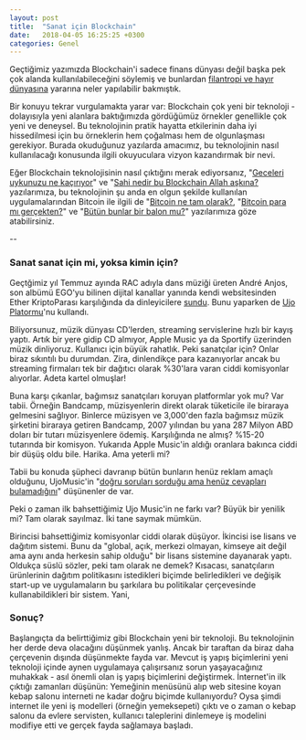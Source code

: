 ```yaml
---
layout: post
title:  "Sanat için Blockchain"
date:   2018-04-05 16:25:25 +0300
categories: Genel
---
```


Geçtiğimiz yazımızda Blockchain'i sadece finans dünyası değil başka pek çok alanda kullanılabileceğini söylemiş ve bunlardan [filantropi ve hayır dünyasına](http://ademimerkezi.com/genel/2018/03/29/Iyilik-icin-blockchain.html) yararına neler yapılabilir bakmıştık. 

Bir konuyu tekrar vurgulamakta yarar var: Blockchain çok yeni bir teknoloji - dolayısıyla yeni alanlara baktığımızda gördüğümüz örnekler genellikle çok yeni ve deneysel. Bu teknolojinin pratik hayatta etkilerinin daha iyi hissedilmesi için bu örneklerin hem çoğalması hem de olgunlaşması gerekiyor. Burada okuduğunuz yazılarda amacımız, bu teknolojinin nasıl kullanılacağı konusunda ilgili okuyuculara vizyon kazandırmak bir nevi.

Eğer Blockchain teknolojisinin nasıl çıktığını merak ediyorsanız, "[Geceleri uykunuzu ne kaçırıyor](http://ademimerkezi.com/genel/2018/03/01/Geceleri-uykunuzu-ne-kaciriyor.html)" ve "[Sahi nedir bu Blockchain Allah aşkına?](http://ademimerkezi.com/genel/2018/03/02/Sahi-nedir-bu-blockchain-allah-askina.html) yazılarımıza, bu teknolojinin şu anda en olgun şekilde kullanılan uygulamalarından Bitcoin ile ilgili de "[Bitcoin ne tam olarak?](http://ademimerkezi.com/genel/2018/03/13/Bitcoin-ne-tam-olarak.html), "[Bitcoin para mı gerçekten?](http://ademimerkezi.com/genel/2018/03/22/Bitcoin-para-mi-gercekten.html)" ve "[Bütün bunlar bir balon mu?](http://ademimerkezi.com/genel/2018/03/05/Butun-bunlar-bir-balon-mu.html)" yazılarımıza göze atabilirsiniz. 

--

### Sanat sanat için mi, yoksa kimin için?

Geçtğimiz yıl Temmuz ayında RAC adıyla dans müziği üreten André Anjos, son albümü EGO'yu bilinen dijital kanallar yanında kendi websitesinden Ether KriptoParası karşılığında da dinleyicilere [sundu](http://musically.com/2017/08/04/ujo-music-blockchain-uphill-battle-existing-companies/). Bunu yaparken de [Ujo Platormu](https://ujomusic.com/)'nu kullandı. 

Biliyorsunuz, müzik dünyası CD'lerden, streaming servislerine hızlı bir kayış yaptı. Artık bir yere gidip CD almıyor, Apple Music ya da Sportify üzerinden müzik dinliyoruz. Kullanıcı için büyük rahatlık. Peki sanatçılar için? Onlar biraz sıkıntılı bu durumdan. Zira, dinlendikçe para kazanıyorlar ancak bu streaming firmaları tek bir dağıtıcı olarak %30'lara varan ciddi komisyonlar alıyorlar. Adeta kartel olmuşlar! 

Buna karşı çıkanlar, bağımsız sanatçıları koruyan platformlar yok mu? Var tabii. Örneğin Bandcamp, müzisyenlerin direkt olarak tüketicile ile biraraya gelmesini sağlıyor. Binlerce müzisyen ve 3,000'den fazla bağımsız müzik şirketini biraraya getiren Bandcamp, 2007 yılından bu yana 287 Milyon ABD doları bir tutarı müzisyenlere ödemiş. Karşılığında ne almış? %15-20 tutarında bir komisyon. Yukarıda Apple Music'in aldığı oranlara bakınca ciddi bir düşüş oldu bile. Harika. Ama yeterli mi?

Tabii bu konuda şüpheci davranıp bütün bunların henüz reklam amaçlı olduğunu, UjoMusic'in "[doğru soruları sorduğu ama henüz cevapları bulamadığını](http://www.hypebot.com/hypebot/2017/11/ujo-attempts-music-on-the-blockchain-a-second-time-with-ego-by-rac.html)" düşünenler de var. 

Peki o zaman ilk bahsettiğimiz Ujo Music'in ne farkı var? Büyük bir yenilik mi? Tam olarak sayılmaz. İki tane saymak mümkün. 

Birincisi bahsettiğimiz komisyonlar ciddi olarak düşüyor. İkincisi ise lisans ve dağıtım sistemi. Bunu da "global, açık, merkezi olmayan, kimseye ait değil ama aynı anda herkesin sahip olduğu" bir lisans sistemine dayanarak yaptı. Oldukça süslü sözler, peki tam olarak ne demek? Kısacası, sanatçıların ürünlerinin dağıtım politikasını istedikleri biçimde belirledikleri ve değişik start-up ve uygulamaların bu şarkılara bu politikalar çerçevesinde kullanabildikleri bir sistem. Yani, 





### Sonuç?

Başlangıçta da belirttiğimiz gibi Blockchain yeni bir teknoloji. Bu teknolojinin her derde deva olacağını düşünmek yanlış. Ancak bir taraftan da biraz daha çerçevenin dışında düşünmekte fayda var. Mevcut iş yapış biçimlerini yeni teknoloji içinde aynen uygulamaya çalışırsanız sorun yaşayacağınız muhakkak - asıl önemli olan iş yapış biçimlerini değiştirmek. İnternet'in ilk çıktığı zamanları düşünün: Yemeğinin menüsünü alıp web sitesine koyan kebap salonu interneti ne kadar doğru biçimde kullanıyordu? Oysa şimdi internet ile yeni iş modelleri (örneğin yemeksepeti) çıktı ve o zaman o kebap salonu da evlere servisten, kullanıcı taleplerini dinlemeye iş modelini modifiye etti ve gerçek fayda sağlamaya başladı. 



